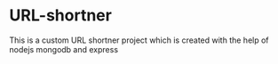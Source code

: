 # URL-shortner
This is a custom URL shortner project which is created with the help of nodejs mongodb and express
